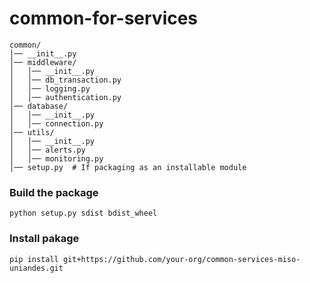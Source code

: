 # common-for-services

```
common/
│── __init__.py
│── middleware/
│   │── __init__.py
│   │── db_transaction.py
│   │── logging.py
│   │── authentication.py
│── database/
│   │── __init__.py
│   │── connection.py
│── utils/
│   │── __init__.py
│   │── alerts.py
│   │── monitoring.py
│── setup.py  # If packaging as an installable module
```

### Build the package
```
python setup.py sdist bdist_wheel
```

### Install pakage
```
pip install git+https://github.com/your-org/common-services-miso-uniandes.git
```

